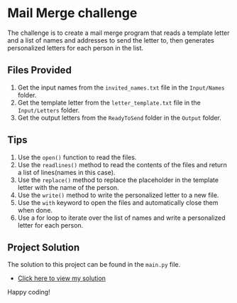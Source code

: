 # Mail Merge challenge

The challenge is to create a mail merge program that reads a template letter and a list of names and addresses to send the letter to, then generates personalized letters for each person in the list.

## Files Provided

1. Get the input names from the `invited_names.txt` file in the `Input/Names` folder.
2. Get the template letter from the `letter_template.txt` file in the `Input/Letters` folder.
3. Get the output letters from the `ReadyToSend` folder in the `Output` folder.

## Tips

1. Use the `open()` function to read the files.
2. Use the `readlines()` method to read the contents of the files and return a list of lines(names in this case).
3. Use the `replace()` method to replace the placeholder in the template letter with the name of the person.
4. Use the `write()` method to write the personalized letter to a new file.
5. Use the `with` keyword to open the files and automatically close them when done.
6. Use a for loop to iterate over the list of names and write a personalized letter for each person.

## Project Solution

The solution to this project can be found in the `main.py` file.

- [Click here to view my solution](./main.py)

Happy coding!
